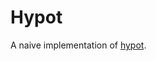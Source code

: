# Hypot

A naive implementation of <a href="https://en.cppreference.com/w/c/numeric/math/hypot">hypot</a>.

